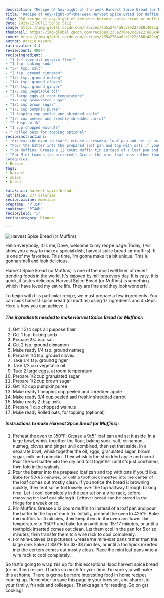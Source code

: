 ```yaml
---
description: "Recipe of Any-night-of-the-week Harvest Spice Bread (or Muffins)"
title: "Recipe of Any-night-of-the-week Harvest Spice Bread (or Muffins)"
slug: 956-recipe-of-any-night-of-the-week-harvest-spice-bread-or-muffins
date: 2021-12-26T11:56:32.511Z
image: https://img-global.cpcdn.com/recipes/235a2764a8cc2e22/680x482cq70/harvest-spice-bread-or-muffins-recipe-main-photo.jpg
thumbnail: https://img-global.cpcdn.com/recipes/235a2764a8cc2e22/680x482cq70/harvest-spice-bread-or-muffins-recipe-main-photo.jpg
cover: https://img-global.cpcdn.com/recipes/235a2764a8cc2e22/680x482cq70/harvest-spice-bread-or-muffins-recipe-main-photo.jpg
author: Dollie Rivera
ratingvalue: 4.4
reviewcount: 48074
recipeingredient:
- "1 3/4 cups all purpose flour"
- "1 tsp. baking soda"
- "3/4 tsp. salt"
- "2 tsp. ground cinnamon"
- "1/4 tsp. ground nutmeg"
- "1/4 tsp. ground cloves"
- "1/4 tsp. ground ginger"
- "1/2 cup vegetable oil"
- "2 large eggs at room temperature"
- "1/2 cup granulated sugar"
- "1/2 cup brown sugar"
- "1/2 cup pumpkin puree"
- "1 heaping cup peeled and shredded apple"
- "3/4 cup peeled and freshly shredded carrot"
- "2 tbsp. milk"
- "1 cup chopped walnuts"
- " Rolled oats for topping optional"
recipeinstructions:
- "Preheat the oven to 350°F. Grease a 9x5&#34; loaf pan and set it aside. In a large bowl, whisk together the flour, baking soda, salt, cinnamon, nutmeg, cloves and ginger until combined, then set that aside. In a separate bowl, whisk together the oil, eggs, granulated sugar, brown sugar, milk and pumpkin. Then whisk in the shredded apple and carrot. Pour the wet batter into the dry and fold together until it&#39;s just combined, then fold in the walnuts."
- "Pour the batter into the prepared loaf pan and top with oats if you&#39;d like. Bake for 50-65 minutes, or until a toothpick inserted into the center of the loaf comes out mostly clean. If you notice the bread is browning quickly, then tent some foil loosely over the top halfway through baking time. Let it cool completely in the pan set on a wire rack, before removing the loaf and slicing it. Leftover bread can be stored in the fridge for a week or so."
- "For Muffins: Grease a 12 count muffin tin instead of a loaf pan and pour the batter to the top of each tin. Initially, preheat the oven to 425°F. Bake the muffins for 5 minutes, then keep them in the oven and lower the temperature to 350°F and bake for an additional 15-17 minutes, or until a toothpick inserted comes out clean. Let them cool in the pan for 5 or so minutes, then transfer them to a wire rack to cool completely."
- "For Mini-Loaves (as pictured): Grease the mini-loaf pans rather than the large one. Bake at 350°F for 33-38 minutes, or until a toothpick inserted into the centers comes out mostly clean. Place the mini loaf pans onto a wire rack to cool completely."
categories:
- Recipe
tags:
- harvest
- spice
- bread

katakunci: harvest spice bread 
nutrition: 277 calories
recipecuisine: American
preptime: "PT35M"
cooktime: "PT44M"
recipeyield: "1"
recipecategory: Dinner

---
```



![Harvest Spice Bread (or Muffins)](https://img-global.cpcdn.com/recipes/235a2764a8cc2e22/680x482cq70/harvest-spice-bread-or-muffins-recipe-main-photo.jpg)

Hello everybody, it is me, Dave, welcome to my recipe page. Today, I will show you a way to make a special dish, harvest spice bread (or muffins). It is one of my favorites. This time, I'm gonna make it a bit unique. This is gonna smell and look delicious.



Harvest Spice Bread (or Muffins) is one of the most well liked of recent trending foods in the world. It's enjoyed by millions every day. It is easy, it is quick, it tastes delicious. Harvest Spice Bread (or Muffins) is something which I have loved my entire life. They are fine and they look wonderful.


To begin with this particular recipe, we must prepare a few ingredients. You can cook harvest spice bread (or muffins) using 17 ingredients and 4 steps. Here is how you can achieve it.

<!--inarticleads1-->

##### The ingredients needed to make Harvest Spice Bread (or Muffins):

1. Get 1 3/4 cups all purpose flour
1. Get 1 tsp. baking soda
1. Prepare 3/4 tsp. salt
1. Get 2 tsp. ground cinnamon
1. Make ready 1/4 tsp. ground nutmeg
1. Prepare 1/4 tsp. ground cloves
1. Take 1/4 tsp. ground ginger
1. Take 1/2 cup vegetable oil
1. Take 2 large eggs, at room temperature
1. Prepare 1/2 cup granulated sugar
1. Prepare 1/2 cup brown sugar
1. Get 1/2 cup pumpkin puree
1. Make ready 1 heaping cup peeled and shredded apple
1. Make ready 3/4 cup peeled and freshly shredded carrot
1. Make ready 2 tbsp. milk
1. Prepare 1 cup chopped walnuts
1. Make ready  Rolled oats, for topping (optional)




<!--inarticleads2-->

##### Instructions to make Harvest Spice Bread (or Muffins):

1. Preheat the oven to 350°F. Grease a 9x5&#34; loaf pan and set it aside. In a large bowl, whisk together the flour, baking soda, salt, cinnamon, nutmeg, cloves and ginger until combined, then set that aside. In a separate bowl, whisk together the oil, eggs, granulated sugar, brown sugar, milk and pumpkin. Then whisk in the shredded apple and carrot. Pour the wet batter into the dry and fold together until it&#39;s just combined, then fold in the walnuts.
1. Pour the batter into the prepared loaf pan and top with oats if you&#39;d like. Bake for 50-65 minutes, or until a toothpick inserted into the center of the loaf comes out mostly clean. If you notice the bread is browning quickly, then tent some foil loosely over the top halfway through baking time. Let it cool completely in the pan set on a wire rack, before removing the loaf and slicing it. Leftover bread can be stored in the fridge for a week or so.
1. For Muffins: Grease a 12 count muffin tin instead of a loaf pan and pour the batter to the top of each tin. Initially, preheat the oven to 425°F. Bake the muffins for 5 minutes, then keep them in the oven and lower the temperature to 350°F and bake for an additional 15-17 minutes, or until a toothpick inserted comes out clean. Let them cool in the pan for 5 or so minutes, then transfer them to a wire rack to cool completely.
1. For Mini-Loaves (as pictured): Grease the mini-loaf pans rather than the large one. Bake at 350°F for 33-38 minutes, or until a toothpick inserted into the centers comes out mostly clean. Place the mini loaf pans onto a wire rack to cool completely.




So that's going to wrap this up for this exceptional food harvest spice bread (or muffins) recipe. Thanks so much for your time. I'm sure you will make this at home. There is gonna be more interesting food in home recipes coming up. Remember to save this page in your browser, and share it to your family, friends and colleague. Thanks again for reading. Go on get cooking!
